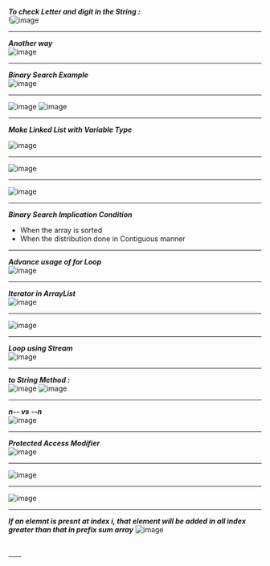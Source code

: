 ***To check Letter and digit in the String :***<br>
!![image](https://user-images.githubusercontent.com/97670140/180602296-3f0652b8-642a-42b7-96dc-94fab75dbfa6.png)
___

***Another way*** <br>
![image](https://user-images.githubusercontent.com/97670140/180602511-f78bce28-6433-4bbc-b82c-6e03ba45b834.png)
___

***Binary Search Example***<br>
![image](https://user-images.githubusercontent.com/97670140/181236238-3836bdde-5e96-485f-989f-db05cfe1585d.png)
___

![image](https://user-images.githubusercontent.com/97670140/181423969-4765079f-cc23-4f6e-9ac6-431ab848b50a.png)
![image](https://user-images.githubusercontent.com/97670140/181424950-bf88b424-81fd-4e4b-aca9-23d666a607b0.png)
___

***Make Linked List with Variable  Type*** <br>

![image](https://user-images.githubusercontent.com/97670140/182025008-1f5de9a7-2af4-48d0-9de5-e557644d6213.png)
___

![image](https://user-images.githubusercontent.com/97670140/183135742-d5b3e59e-1877-437c-ae7f-d44d1de5e7a3.png)
___

![image](https://user-images.githubusercontent.com/97670140/183289024-8620d68e-3aef-4e12-a573-dd52bb5f8526.png)

___
***Binary Search Implication Condition*** <br>
- When the array is sorted
- When the distribution done in Contiguous manner 

___

***Advance usage of for Loop*** <br>
![image](https://user-images.githubusercontent.com/97670140/183578676-072216b9-6979-4859-b2d6-14016e974ebd.png)

___
***Iterator in ArrayList*** <br>
![image](https://user-images.githubusercontent.com/97670140/183990885-bd62e4f2-7b2e-436d-89a7-a8ee3c1418e3.png)
___
![image](https://user-images.githubusercontent.com/97670140/184473366-aec4d286-81d8-4497-80a3-f84045159f55.png)


___

***Loop using Stream*** <br>
![image](https://user-images.githubusercontent.com/97670140/184821825-e1e00478-976c-4549-bdf0-aa49a4f506f1.png)

____
***to String Method  :*** <br>
![image](https://user-images.githubusercontent.com/97670140/185342677-53e8a0b9-3ad5-4c5b-9399-b208bd613054.png)
![image](https://user-images.githubusercontent.com/97670140/185342993-9c604187-04be-41b8-b281-7c89a4b609c2.png)
___
***n-- vs --n***<br>
![image](https://user-images.githubusercontent.com/97670140/185415859-a421e111-e428-40d0-9bd5-0cc004affa22.png)

___
***Protected Access Modifier***<br>
![image](https://user-images.githubusercontent.com/97670140/185731579-a6f3160d-cfc7-424f-98d8-3b999b40e74a.png)

___
![image](https://user-images.githubusercontent.com/97670140/186412041-cc4f2ebb-0fec-493e-a28f-d80a1048839f.png)

___

![image](https://user-images.githubusercontent.com/97670140/190636164-25fe6985-84e6-47b0-a110-c004a30226c5.png)

___

***If an elemnt is presnt at index i, that element will be added in all index greater than that in prefix sum array***
![image](https://user-images.githubusercontent.com/97670140/193308106-a9220baf-1788-47f5-bfa0-a696bdd7fa1b.png)

<br>
____
